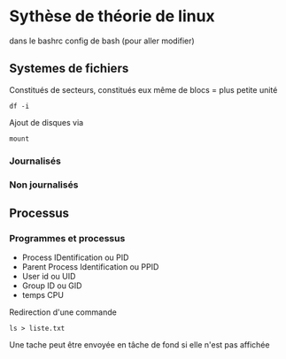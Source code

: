 # Sythèse de théorie de linux

dans le bashrc config de bash (pour aller modifier)


## Systemes de fichiers

Constitués de secteurs, constitués eux même de blocs = plus petite unité 

```
df -i
```

Ajout de disques via

```
mount
```



### Journalisés 



### Non journalisés


## Processus

### Programmes et processus

* Process IDentification ou PID
* Parent Process Identification ou PPID
* User id ou UID
* Group ID ou GID
* temps CPU


Redirection d'une commande
```
ls > liste.txt
```
Une tache peut être envoyée en tâche de fond si elle n'est pas affichée